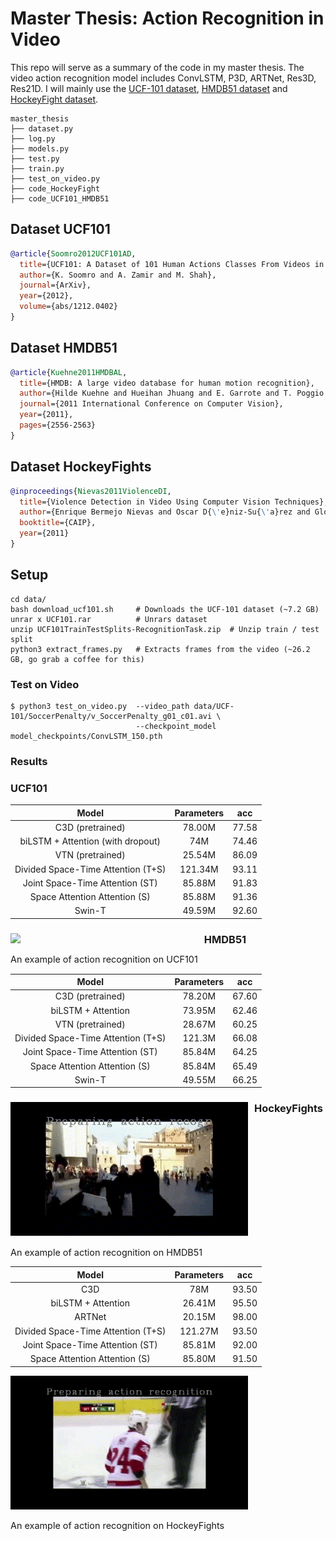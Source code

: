 # Master Thesis: Action Recognition in Video

This repo will serve as a summary of the code in my master thesis. The video action recognition model includes ConvLSTM, P3D, ARTNet, Res3D, Res21D. I will mainly use the [UCF-101 dataset](https://www.crcv.ucf.edu/data/UCF101.php), [HMDB51 dataset](https://serre-lab.clps.brown.edu/resource/hmdb-a-large-human-motion-database/) and [HockeyFight dataset](https://www.kaggle.com/datasets/yassershrief/hockey-fight-vidoes).

```
master_thesis
├── dataset.py
├── log.py
├── models.py
├── test.py
├── train.py
├── test_on_video.py
├── code_HockeyFight
├── code_UCF101_HMDB51

```

## Dataset UCF101
<!-- [DATASET] -->


```BibTeX
@article{Soomro2012UCF101AD,
  title={UCF101: A Dataset of 101 Human Actions Classes From Videos in The Wild},
  author={K. Soomro and A. Zamir and M. Shah},
  journal={ArXiv},
  year={2012},
  volume={abs/1212.0402}
}
```

## Dataset HMDB51
<!-- [DATASET] -->

```BibTeX
@article{Kuehne2011HMDBAL,
  title={HMDB: A large video database for human motion recognition},
  author={Hilde Kuehne and Hueihan Jhuang and E. Garrote and T. Poggio and Thomas Serre},
  journal={2011 International Conference on Computer Vision},
  year={2011},
  pages={2556-2563}
}
```

## Dataset HockeyFights
<!-- [DATASET] -->

```BibTeX
@inproceedings{Nievas2011ViolenceDI,
  title={Violence Detection in Video Using Computer Vision Techniques},
  author={Enrique Bermejo Nievas and Oscar D{\'e}niz-Su{\'a}rez and Gloria Bueno Garc{\'i}a and Rahul Sukthankar},
  booktitle={CAIP},
  year={2011}
}

```

## Setup

```
cd data/              
bash download_ucf101.sh     # Downloads the UCF-101 dataset (~7.2 GB)
unrar x UCF101.rar          # Unrars dataset
unzip UCF101TrainTestSplits-RecognitionTask.zip  # Unzip train / test split
python3 extract_frames.py   # Extracts frames from the video (~26.2 GB, go grab a coffee for this)
```



### Test on Video

```
$ python3 test_on_video.py  --video_path data/UCF-101/SoccerPenalty/v_SoccerPenalty_g01_c01.avi \
                            --checkpoint_model model_checkpoints/ConvLSTM_150.pth
```


### Results
### UCF101

| Model | Parameters | acc |
| :---: | :---: | :---: | 
|  C3D (pretrained) |    78.00M    |  77.58  | 
|  biLSTM + Attention (with dropout) |   74M    | 74.46   | 
|  VTN (pretrained) |    25.54M     |  86.09  |
|Divided Space-Time Attention (T+S) |  121.34M | 93.11|
|Joint Space-Time Attention (ST)|  85.88M|91.83|
|Space Attention Attention (S)|  85.88M | 91.36|
|Swin-T| 49.59M | 92.60|

<div align="left">
  <div style="float:left;margin-right:10px;">
  <img src="https://github.com/key-cc/master_thesis/blob/main/code_UCF101_HMDB51/test_ucfn.gif" width="380px"><br>
    <p style="font-size:1.5vw;">An example of action recognition on UCF101</p>
  </div>

### HMDB51

| Model | Parameters | acc |
| :---: | :---: | :---: | 
|  C3D (pretrained) |     78.20M     |  67.60  | 
|  biLSTM + Attention  |   73.95M    |  62.46  | 
|  VTN (pretrained) |     28.67M      |  60.25 |
|Divided Space-Time Attention (T+S) |  121.3M | 66.08|
|Joint Space-Time Attention (ST)|  85.84M|64.25|
|Space Attention Attention (S)|  85.84M | 65.49|
|Swin-T| 49.55M | 66.25|

<div align="left">
  <div style="float:left;margin-right:10px;">
  <img src="https://github.com/key-cc/master_thesis/blob/main/code_UCF101_HMDB51/test_hmdb51.gif" width="380px"><br>
    <p style="font-size:1.5vw;">An example of action recognition on HMDB51</p>
  </div>

### HockeyFights

| Model | Parameters| acc |
| :---: | :---: | :---: | 
|  C3D  |     78M    |  93.50  | 
|  biLSTM + Attention  |  26.41M     |  95.50  | 
|  ARTNet  |    20.15M     |  98.00  |
|Divided Space-Time Attention (T+S)| 121.27M| 93.50|
|Joint Space-Time Attention (ST)| 85.81M| 92.00|
|Space Attention Attention (S)|  85.80M |91.50|

<div align="left">
  <div style="float:left;margin-right:10px;">
  <img src="https://github.com/key-cc/master_thesis/blob/main/code_HockeyFight/test_hockeyfight.gif" width="380px"><br>
    <p style="font-size:1.5vw;">An example of action recognition on HockeyFights</p>
  </div>
